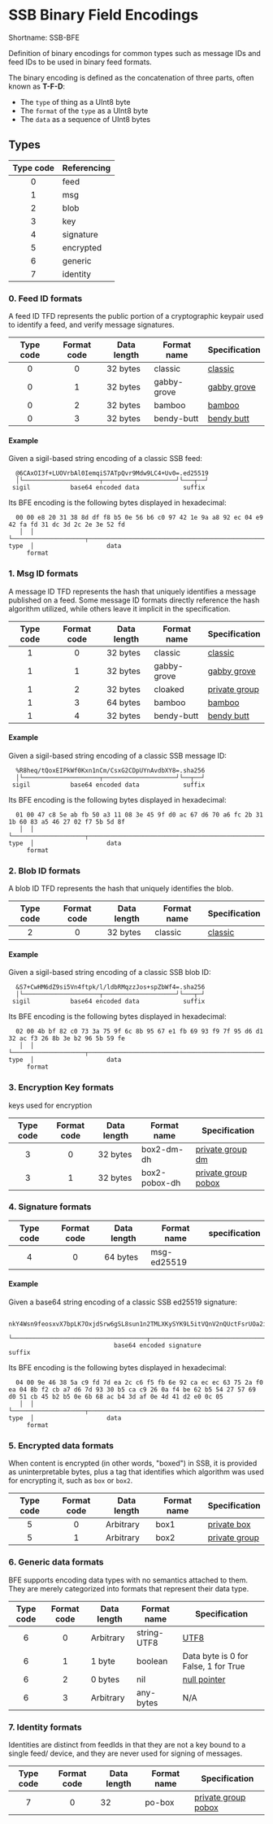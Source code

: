 # SSB Binary Field Encodings

Shortname: SSB-BFE

Definition of binary encodings for common types such as message IDs and feed IDs
to be used in binary feed formats.

The binary encoding is defined as the concatenation of three parts, often known
as **T-F-D**:

- The `type` of thing as a UInt8 byte
- The `format` of the `type` as a UInt8 byte
- The `data` as a sequence of UInt8 bytes

## Types

 | Type code   | Referencing        |
 |:-----------:| ------------------ |
 | 0           | feed               |
 | 1           | msg                |
 | 2           | blob               |
 | 3           | key                |
 | 4           | signature          |
 | 5           | encrypted          |
 | 6           | generic            |
 | 7           | identity           |

### 0. Feed ID formats

A feed ID TFD represents the public portion of a cryptographic keypair used to
identify a feed, and verify message signatures.

| Type code | Format code | Data length | Format name     | Specification    |
|:---------:|:-----------:|-------------|-----------------|------------------|
| 0         | 0           | 32 bytes    | classic         | [classic]        |
| 0         | 1           | 32 bytes    | gabby-grove     | [gabby grove]    |
| 0         | 2           | 32 bytes    | bamboo          | [bamboo]         |
| 0         | 3           | 32 bytes    | bendy-butt      | [bendy butt]     |

#### Example

Given a sigil-based string encoding of a classic SSB feed:

```
  @6CAxOI3f+LUOVrbAl0IemqiS7ATpQvr9Mdw9LC4+Uv0=.ed25519
  │└─────────────────────┬────────────────────┘└───┬──┘
 sigil           base64 encoded data            suffix
```

Its BFE encoding is the following bytes displayed in hexadecimal:

```
  00 00 e8 20 31 38 8d df f8 b5 0e 56 b6 c0 97 42 1e 9a a8 92 ec 04 e9 42 fa fd 31 dc 3d 2c 2e 3e 52 fd
   │  │ └────────────────────┬────────────────────────────────────────────────────────────────────────┘
type  │                    data
     format
```

### 1. Msg ID formats

A message ID TFD represents the hash that uniquely identifies a message
published on a feed. Some message ID formats directly reference the hash
algorithm utilized, while others leave it implicit in the specification.

| Type code | Format code | Data length | Format name   | Specification   |
|:---------:|:-----------:|-------------|---------------|-----------------|
| 1         | 0           | 32 bytes    | classic       | [classic]       |
| 1         | 1           | 32 bytes    | gabby-grove   | [gabby grove]   |
| 1         | 2           | 32 bytes    | cloaked       | [private group] |
| 1         | 3           | 64 bytes    | bamboo        | [bamboo]        |
| 1         | 4           | 32 bytes    | bendy-butt    | [bendy butt]    |

#### Example

Given a sigil-based string encoding of a classic SSB message ID:

```
  %R8heq/tQoxEIPkWf0Kxn1nCm/CsxG2CDpUYnAvdbXY8=.sha256
  │└─────────────────────┬────────────────────┘└──┬──┘
 sigil           base64 encoded data            suffix
```

Its BFE encoding is the following bytes displayed in hexadecimal:

```
  01 00 47 c8 5e ab fb 50 a3 11 08 3e 45 9f d0 ac 67 d6 70 a6 fc 2b 31 1b 60 83 a5 46 27 02 f7 5b 5d 8f
   │  │ └────────────────────┬────────────────────────────────────────────────────────────────────────┘
type  │                    data
     format
```

### 2. Blob ID formats

A blob ID TFD represents the hash that uniquely identifies the blob.

| Type code | Format code | Data length | Format name | Specification |
|:---------:|:-----------:|-------------|-------------|---------------|
| 2         | 0           | 32 bytes    | classic     | [classic]     |

#### Example

Given a sigil-based string encoding of a classic SSB blob ID:

```
  &S7+CwHM6dZ9si5Vn4ftpk/l/ldbRMqzzJos+spZbWf4=.sha256
  │└─────────────────────┬────────────────────┘└───┬─┘
 sigil           base64 encoded data            suffix
```

Its BFE encoding is the following bytes displayed in hexadecimal:

```
  02 00 4b bf 82 c0 73 3a 75 9f 6c 8b 95 67 e1 fb 69 93 f9 7f 95 d6 d1 32 ac f3 26 8b 3e b2 96 5b 59 fe
   │  │ └────────────────────┬────────────────────────────────────────────────────────────────────────┘
type  │                    data
     format
```

### 3. Encryption Key formats

keys used for encryption

| Type code | Format code | Data length | Format name    | Specification         |
|:---------:|:-----------:|-------------|----------------|-----------------------|
| 3         | 0           | 32 bytes    | box2-dm-dh     | [private group dm]    |
| 3         | 1           | 32 bytes    | box2-pobox-dh  | [private group pobox] |


### 4. Signature formats

| Type code | Format code | Data length | Format name     | specification |
|:---------:|:-----------:|-------------|-----------------|---------------|
| 4         | 0           | 64 bytes    | msg-ed25519     |               |


#### Example

Given a base64 string encoding of a classic SSB ed25519 signature:

```
  nkY4Wsn9feosxvX7bpLK7OxjdSrw6gSL8sun1n2TMLXKySYK9L5itVQnV2nQUctFsrUOa2istD2vDk1B0uAMBQ==.sig.ed25519
  └─────────────────────────────────────┬────────────────────────────────────────────────┘└────┬─────┘
                             base64 encoded signature                                        suffix
```

Its BFE encoding is the following bytes displayed in hexadecimal:

```
  04 00 9e 46 38 5a c9 fd 7d ea 2c c6 f5 fb 6e 92 ca ec ec 63 75 2a f0 ea 04 8b f2 cb a7 d6 7d 93 30 b5 ca c9 26 0a f4 be 62 b5 54 27 57 69 d0 51 cb 45 b2 b5 0e 6b 68 ac b4 3d af 0e 4d 41 d2 e0 0c 05
   │  │ └────────────────────┬────────────────────────────────────────────────────────────────────────────────────────────────────────────────────────────────────────────────────────────────────────┘
type  │                    data
     format
```

### 5. Encrypted data formats

When content is encrypted (in other words, "boxed") in SSB, it is provided as
uninterpretable bytes, plus a tag that identifies which algorithm was used for
encrypting it, such as `box` or `box2`.

| Type code | Format code | Data length | Format name | Specification   |
|:---------:|:-----------:|-------------|-------------|-----------------|
| 5         | 0           | Arbitrary   | box1        | [private box]   |
| 5         | 1           | Arbitrary   | box2        | [private group] |

### 6. Generic data formats

BFE supports encoding data types with no semantics attached to them. They are
merely categorized into formats that represent their data type.

| Type code | Format code | Data length | Format name | Specification                 |
|:---------:|:-----------:|-------------|-------------|-------------------------------|
| 6         | 0           | Arbitrary   | string-UTF8 | [UTF8]                        |
| 6         | 1           | 1 byte      | boolean     | Data byte is 0 for False, 1 for True |
| 6         | 2           | 0 bytes     | nil         | [null pointer]                |
| 6         | 3           | Arbitrary   | any-bytes   | N/A |


### 7. Identity formats

Identities are distinct from feedIds in that they are not a key bound to a single feed/ device,
and they are never used for signing of messages.

| Type code | Format code | Data length | Format name | Specification                 |
|:---------:|:-----------:|-------------|-------------|-------------------------------|
| 7         | 0           | 32          | po-box      | [private group pobox]         |


[TFK]: https://github.com/ssbc/envelope-spec/blob/master/encoding/tfk.md
[classic]: https://ssbc.github.io/scuttlebutt-protocol-guide/#message-format
[gabby grove]: https://github.com/ssbc/ssb-spec-drafts/tree/master/drafts/draft-ssb-core-gabbygrove/00
[bamboo]: https://github.com/AljoschaMeyer/bamboo
[private group]: https://github.com/ssbc/private-group-spec/tree/master/encryption
[private group dm]: https://github.com/ssbc/private-group-spec/tree/master/direct-messages
[private group pobox]: https://github.com/ssbc/private-group-spec/tree/master/po-box
[bendy butt]: https://github.com/ssb-ngi-pointer/bendy-butt-spec
[private box]: https://ssbc.github.io/scuttlebutt-protocol-guide/#private-messages
[envelope spec]: https://github.com/ssbc/envelope-spec
[null pointer]: https://en.wikipedia.org/wiki/Null_pointer
[UTF8]: https://datatracker.ietf.org/doc/html/rfc3629
[fusionidentity]: https://github.com/ssb-ngi-pointer/fusion-identity-spec/
[bencode]: https://en.wikipedia.org/wiki/Bencode

